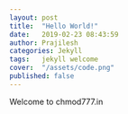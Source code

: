 ```yaml
---
layout: post
title:  "Hello World!"
date:   2019-02-23 08:43:59 
author: Prajilesh
categories: Jekyll
tags:	jekyll welcome
cover:  "/assets/code.png"
published: false
---
```


Welcome to chmod777.in
